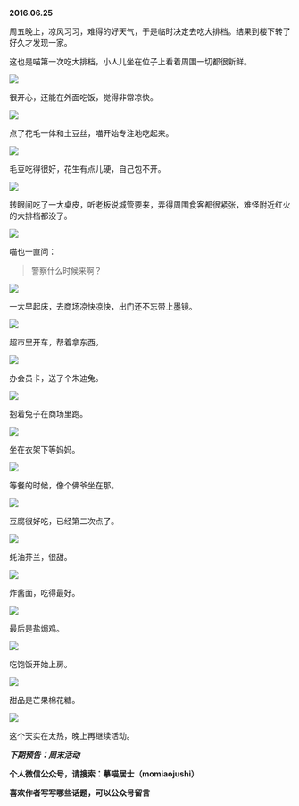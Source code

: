 
          
            
**2016.06.25**

周五晚上，凉风习习，难得的好天气，于是临时决定去吃大排档。结果到楼下转了好久才发现一家。

这也是喵第一次吃大排档，小人儿坐在位子上看着周围一切都很新鲜。




![](//upload-images.jianshu.io/upload_images/51001-c6d55749b0c7693d.jpg)




很开心，还能在外面吃饭，觉得非常凉快。




![](//upload-images.jianshu.io/upload_images/51001-2ce2531b90955fe1.jpg)




点了花毛一体和土豆丝，喵开始专注地吃起来。




![](//upload-images.jianshu.io/upload_images/51001-a4d2f5f667011c1a.jpg)




毛豆吃得很好，花生有点儿硬，自己包不开。




![](//upload-images.jianshu.io/upload_images/51001-9836c167bad38216.jpg)




转眼间吃了一大桌皮，听老板说城管要来，弄得周围食客都很紧张，难怪附近红火的大排档都没了。




![](//upload-images.jianshu.io/upload_images/51001-df6adb4a01173ff6.jpg)




喵也一直问：
>警察什么时候来啊？





![](//upload-images.jianshu.io/upload_images/51001-6d38f58547d8331f.jpg)




一大早起床，去商场凉快凉快，出门还不忘带上墨镜。




![](//upload-images.jianshu.io/upload_images/51001-9cee630a2dd2a3bb.jpg)




超市里开车，帮着拿东西。




![](//upload-images.jianshu.io/upload_images/51001-9aee3880ececc925.jpg)




办会员卡，送了个朱迪兔。




![](//upload-images.jianshu.io/upload_images/51001-13643f803566472b.jpg)




抱着兔子在商场里跑。




![](//upload-images.jianshu.io/upload_images/51001-b360b35f69d19636.jpg)




坐在衣架下等妈妈。




![](//upload-images.jianshu.io/upload_images/51001-dfc506e172c8ec30.jpg)




等餐的时候，像个佛爷坐在那。




![](//upload-images.jianshu.io/upload_images/51001-581bd66b4b70668c.jpg)




豆腐很好吃，已经第二次点了。




![](//upload-images.jianshu.io/upload_images/51001-888892a3ded57a7b.jpg)




蚝油芥兰，很甜。




![](//upload-images.jianshu.io/upload_images/51001-863e9428c5e0d860.jpg)




炸酱面，吃得最好。




![](//upload-images.jianshu.io/upload_images/51001-38ba7fc36b58dd08.jpg)




最后是盐焗鸡。




![](//upload-images.jianshu.io/upload_images/51001-4a6971d8d0c394e5.jpg)




吃饱饭开始上房。




![](//upload-images.jianshu.io/upload_images/51001-fdeef9518aacd0d2.jpg)




甜品是芒果棉花糖。




![](//upload-images.jianshu.io/upload_images/51001-fc77030eb97b2a17.jpg)




这个天实在太热，晚上再继续活动。


***下期预告：周末活动***


**个人微信公众号，请搜索：摹喵居士（momiaojushi）**

**喜欢作者写写哪些话题，可以公众号留言**

          
        